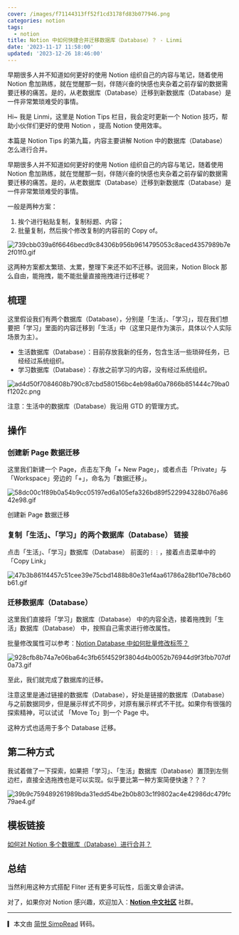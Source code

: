 ```yaml
---
cover: /images/f71144313ff52f1cd3178fd83b077946.png
categories: notion
tags:
  - notion
title: Notion 中如何快捷合并迁移数据库（Database）？ - Linmi
date: '2023-11-17 11:58:00'
updated: '2023-12-26 18:46:00'
---
```


早期很多人并不知道如何更好的使用 Notion 组织自己的内容与笔记，随着使用 Notion 愈加熟练，就在觉醒那一刻，伴随兴奋的快感也夹杂着之前存留的数据需要迁移的痛苦。是的，从老数据库（Database）迁移到新数据库（Database）是一件非常繁琐难受的事情。


Hi~ 我是 Linmi，这里是 Notion Tips 栏目，我会定时更新一个 Notion 技巧，帮助小伙伴们更好的使用 Notion ，提高 Notion 使用效率。


本篇是 Notion Tips 的第九篇，内容主要讲解 Notion 中的数据库（Database）怎么进行合并。


早期很多人并不知道如何更好的使用 Notion 组织自己的内容与笔记，随着使用 Notion 愈加熟练，就在觉醒那一刻，伴随兴奋的快感也夹杂着之前存留的数据需要迁移的痛苦。是的，从老数据库（Database）迁移到新数据库（Database）是一件非常繁琐难受的事情。


一般是两种方案：

1. 挨个进行粘贴复制，复制标题、内容；
2. 批量复制，然后挨个修改复制的内容前的 Copy of。

![739cbb039a6f6646becd9c84306b956b9614795053c8aced4357989b7e2f01f0.gif](/images/930b1925c632e30b0bf88439df144737.gif)


这两种方案都太繁琐、太累，整理下来还不如不迁移。说回来，Notion Block 那么自由，能拖拽，能不能批量直接拖拽进行迁移呢？


## 梳理


这里假设我们有两个数据库（Database），分别是「生活」、「学习」，现在我们想要把「学习」里面的内容迁移到「生活」中（这里只是作为演示，具体以个人实际场景为主）。

- 生活数据库（Database）：目前存放我新的任务，包含生活一些琐碎任务，已经经过系统组织。
- 学习数据库（Database）：存放之前学习的内容，没有经过系统组织。

![ad4d50f7084608b790c87cbd580156bc4eb98a60a7866b851444c79ba0f1202c.png](/images/86ae14b89dcc573d83966d81415e6e34.png)


注意：生活中的数据库（Database）我沿用 GTD 的管理方式。


## 操作


### 创建新 Page 数据迁移


这里我们新建一个 Page，点击左下角「+ New Page」，或者点击「Private」与「Workspace」旁边的「+」，命名为「数据迁移」。


![58dc00c1f89b0a54b9cc05197ed6a105efa326bd89f522994328b076a8642e98.gif](/images/d0e8751b896f03334b114f0c7adf5a4a.gif)


创建新 Page 数据迁移


### 复制「生活」、「学习」的两个数据库（Database） 链接


点击「生活」、「学习」数据库（Database） 前面的`⋮⋮`，接着点击菜单中的「Copy Link」


![47b3b861f4457c51cee39e75cbd1488b80e31ef4aa61786a28bf10e78cb60b61.gif](/images/1151dc86e98bddbf7b0786a0ef695577.gif)


### 迁移数据库（Database）


这里我们直接将「学习」数据库（Database） 中的内容全选，接着拖拽到「生活」数据库（Database） 中，按照自己需求进行修改属性。


批量修改属性可以参考：[Notion Database 中如何批量修改标签？](https://linmi.cc/2639.html)


![928cfb8b74a7e06ba64c3fb65f4529f3804d4b0052b76944d9f3fbb707df0a73.gif](/images/c3ed496084135f5741c3114c1766bfa2.gif)


至此，我们就完成了数据库的迁移。


注意这里是通过链接的数据库（Database），好处是链接的数据库（Database）与之前数据同步，但是展示样式不同步，对原有展示样式不干扰。如果你有很强的探索精神，可以试试 「Move To」到一个 Page 中。


这种方式也适用于多个 Database 迁移。


## 第二种方式


我试着做了一下探索，如果把「学习」、「生活」数据库（Database）置顶到左侧边栏，直接全选拖拽也是可以实现。似乎要比第一种方案简便快速？？？


![39b9c759489261989bda31edd54be2b0b803c1f9802ac4e42986dc479fc79ae4.gif](/images/c86b56418d60fef366073ce914e8d950.gif)


## 模板链接


[如何对 Notion 多个数据库（Database）进行合并？](https://www.notion.so/linmi/Notion-Database-75cf882589ed4f519c9194cffe81a43c)


## 总结


当然利用这种方式搭配 Fliter 还有更多可玩性，后面文章会讲讲。


对了，如果你对 Notion 感兴趣，欢迎加入：[**Notion 中文社区**](https://linmi.cc/notiongroup) 社群。


---


▎本文由 [简悦 SimpRead](https://simpread.pro/) 转码。

